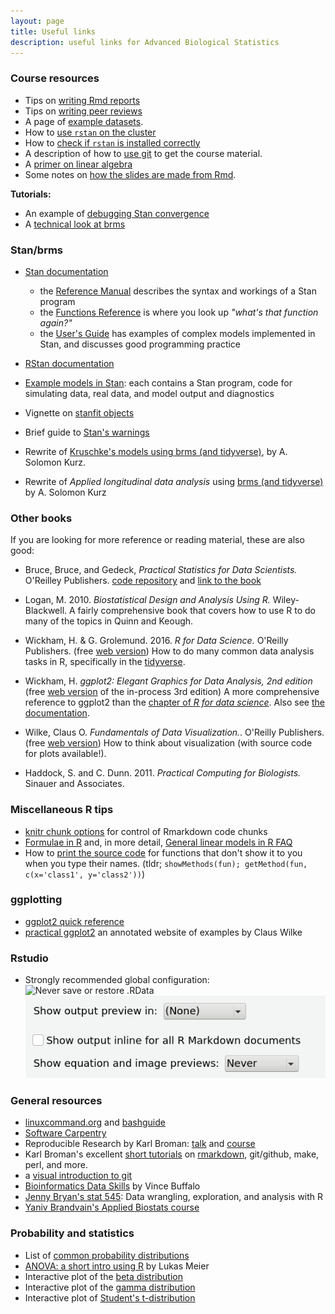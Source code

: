 ```yaml
---
layout: page
title: Useful links
description: useful links for Advanced Biological Statistics
---
```


### Course resources

* Tips on [writing Rmd reports](rmarkdown_tips.html)
* Tips on [writing peer reviews](peer_reviews.html)
* A page of [example datasets](datasets.html).
* How to [use `rstan` on the cluster](rstan_on_talapas.html)
* How to [check if `rstan` is installed correctly](check_stan_install.html)
* A description of how to [use git](using-git.html) to get the course material.
* A [primer on linear algebra](../CLASS_MATERIALS/Tutorials/LA_primer_slides.html)
* Some notes on [how the slides are made from Rmd](development.html).

**Tutorials:**

* An example of [debugging Stan convergence](../CLASS_MATERIALS/Tutorials/Improving_convergence_1.html)
* A [technical look at brms](../CLASS_MATERIALS/Tutorials/using_brms.html)

### Stan/brms

* [Stan documentation](https://mc-stan.org/users/documentation/) 
    - the [Reference Manual](https://mc-stan.org/docs/reference-manual/index.html)
        describes the syntax and workings of a Stan program
    - the [Functions Reference](https://mc-stan.org/docs/functions-reference/index.html)
        is where you look up *"what's that function again?"*
    - the [User's Guide](https://mc-stan.org/docs/stan-users-guide/index.html) has examples
        of complex models implemented in Stan, and discusses good programming practice

* [RStan documentation](https://mc-stan.org/users/interfaces/rstan.html) 
* [Example models in Stan](https://github.com/stan-dev/example-models): 
    each contains a Stan program, code for simulating data, real data, and model output and diagnostics
* Vignette on [stanfit objects](https://cran.r-project.org/web/packages/rstan/vignettes/stanfit-objects.html)
* Brief guide to [Stan's warnings](http://mc-stan.org/misc/warnings)
* Rewrite of [Kruschke's models using brms (and tidyverse)](https://bookdown.org/content/3686/), by A. Solomon Kurz.
* Rewrite of *Applied longitudinal data analysis* using [brms (and tidyverse)](https://bookdown.org/content/4253/) by A. Solomon Kurz

### Other books

If you are looking for more reference or reading material, these are also good:

- Bruce, Bruce, and Gedeck, *Practical Statistics for Data Scientists.* O'Reilley Publishers.
    [code repository](https://github.com/gedeck/practical-statistics-for-data-scientists)
    and [link to the book](https://www.oreilly.com/library/view/practical-statistics-for/9781491952955/)

* Logan, M. 2010. *Biostatistical Design and Analysis Using R.* Wiley-Blackwell.
    A fairly comprehensive book that covers how to use R to do many of the topics in Quinn and Keough.

* Wickham, H. & G. Grolemund. 2016. *R for Data Science.* O'Reilly Publishers. (free [web version](https://r4ds.had.co.nz/))
    How to do many common data analysis tasks in R, specifically in the [tidyverse](http://www.tidyverse.org).

* Wickham, H. *ggplot2: Elegant Graphics for Data Analysis, 2nd edition* (free [web version](https://ggplot2-book.org/) of the in-process 3rd edition)
    A more comprehensive reference to ggplot2 than the [chapter of *R for data science*](https://r4ds.had.co.nz/data-visualisation.html).
    Also see [the documentation](https://ggplot2.tidyverse.org/index.html).


* Wilke, Claus O. *Fundamentals of Data Visualization.*. O'Reilly Publishers. (free [web version](https://serialmentor.com/dataviz/))
    How to think about visualization (with source code for plots available!).

* Haddock, S. and C. Dunn. 2011. *Practical Computing for Biologists.* Sinauer and Associates. 


### Miscellaneous R tips

* [knitr chunk options](https://yihui.name/knitr/options/) for control of Rmarkdown code chunks
* [Formulae in R](http://conjugateprior.org/2013/01/formulae-in-r-anova/) and, in more detail, [General linear models in R FAQ](http://bbolker.github.io/mixedmodels-misc/glmmFAQ.html)
* How to [print the source code](https://stackoverflow.com/questions/19226816/how-can-i-view-the-source-code-for-a-function/19226817#19226817) 
    for functions that don't show it to you when you type their names. (tldr; `showMethods(fun); getMethod(fun, c(x='class1', y='class2'))`)

### ggplotting

* [ggplot2 quick reference](http://ggplot2.tidyverse.org/reference/)
* [practical ggplot2](https://wilkelab.org/practicalgg/) an annotated website of examples by Claus Wilke

### Rstudio

* Strongly recommended global configuration: 
![Never save or restore .RData](rstudio_config_1.png)
![output not inline](rstudio_config_2.png)

### General resources

- [linuxcommand.org](http://linuxcommand.org/) and [bashguide](http://mywiki.wooledge.org/BashGuide)
- [Software Carpentry](http://software-carpentry.org/lessons/)
- Reproducible Research by Karl Broman:
  [talk](https://github.com/kbroman/Talk_ReproRes) and
  [course](http://kbroman.org/Tools4RR)
- Karl Broman's excellent [short tutorials](http://kbroman.org/pages/tutorials.html) on
  [rmarkdown](http://kbroman.org/knitr_knutshell/pages/Rmarkdown.html), git/github, make, perl, and more.
- a [visual introduction to git](https://learngitbranching.js.org/)
- [Bioinformatics Data Skills](http://shop.oreilly.com/product/0636920030157.do) by Vince Buffalo
- [Jenny Bryan's stat 545](https://stat545.com/): Data wrangling, exploration, and analysis with R
- [Yaniv Brandvain's Applied Biostats course](https://bookdown.org/ybrandvain/Applied-Biostats/)

### Probability and statistics

- List of [common probability distributions](https://en.wikipedia.org/wiki/Probability_distribution#Common_probability_distributions)
- [ANOVA: a short intro using R](https://stat.ethz.ch/~meier/teaching/anova/) by Lukas Meier
- Interactive plot of the [beta distribution](https://www.desmos.com/calculator/mnvwjlvnyj)
- Interactive plot of the [gamma distribution](https://www.desmos.com/calculator/vk2tqrxpk5)
- Interactive plot of [Student's t-distribution](https://www.desmos.com/calculator/u1ftxqcsqd)
